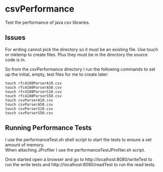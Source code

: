 # csvPerformance
Test the performance of java csv libraries.

## Issues
For writing cannot pick the directory so it must be an existing file.  Use touch 
or mktemp to create files.  Plus they must be in the directory the source code is 
in. 

So from the csvPerformance directory I run the following commands to set up the initial, empty, test files for me to create later:

    touch rfc4180ParserA10.csv
    touch rfc4180ParserA50.csv
    touch rfc4180ParserS10.csv
    touch rfc4180ParserS50.csv
    touch csvParserA10.csv
    touch csvParserA50.csv
    touch csvParserS10.csv
    touch csvParserS50.csv

## Running Performance Tests

I use the performanceTest.sh shell script to start the tests to ensure a set amount of memory.  
When attaching JProfiler I use the performanceTestJProfiler.sh script.  

Once started open a browser and go to http://localhost:8080/writeTest to run the write tests and 
http://localhost:8080/readTest to run the read tests. 